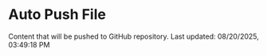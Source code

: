 # Auto Push File

Content that will be pushed to GitHub repository.
Last updated: 08/20/2025, 03:49:18 PM